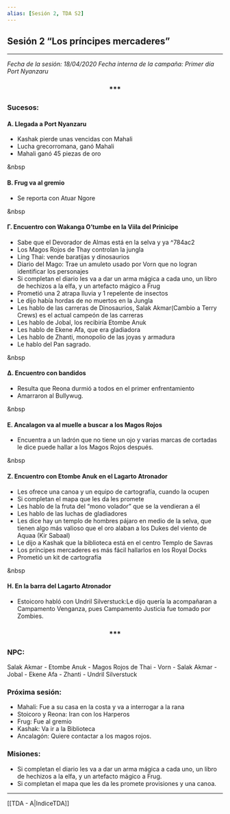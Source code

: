 ```yaml
---
alias: [Sesión 2, TDA S2]
---
```


## Sesión 2 “Los príncipes mercaderes”

---

_Fecha de la sesión: 18/04/2020
Fecha interna de la campaña: Primer día Port Nyanzaru_

<div align='center'>
<h3> *** </h3>
</div>

### Sucesos:

#### &Alpha;. Llegada a Port Nyanzaru
- Kashak pierde unas vencidas con Mahali
- Lucha grecorromana, ganó Mahali
- Mahali ganó 45 piezas de oro

&nbsp

#### &Beta;. Frug va al gremio
- Se reporta con Atuar Ngore

&nbsp

#### &Gamma;. Encuentro con Wakanga O’tumbe en la Viila del Prinicipe

- Sabe que el Devorador de Almas está en la selva y ya ^784ac2
- Los Magos Rojos de Thay controlan la jungla
- Ling Thai: vende baratijas y dinosaurios
- Diario del Mago: Trae un amuleto usado por Vorn que no logran identificar los personajes
- Si completan el diario les va a dar un arma mágica a cada uno, un libro de hechizos a la elfa, y un artefacto mágico a Frug
- Prometió una 2 atrapa lluvia y 1 repelente de insectos
- Le dijo había hordas de no muertos en la Jungla
- Les hablo de las carreras de Dinosaurios, Salak Akmar(Cambio a Terry Crews) es el actual campeón de las carreras
- Les hablo de Jobal, los recibiría Etombe Anuk
- Les hablo de Ekene Afa, que era gladiadora
- Les hablo de Zhanti, monopolio de las joyas y armadura
- Le hablo del Pan sagrado.

&nbsp

#### &Delta;. Encuentro con bandidos
- Resulta que Reona durmió a todos en el primer enfrentamiento
- Amarraron al Bullywug.

&nbsp

#### &Epsilon;. Ancalagon va al muelle a buscar a los Magos Rojos
- Encuentra a un ladrón que no tiene un ojo y varias marcas de cortadas le dice puede hallar a los Magos Rojos después.

&nbsp

#### &Zeta;. Encuentro con Etombe Anuk en el Lagarto Atronador
- Les ofrece una canoa y un equipo de cartografía, cuando la ocupen
- Si completan el mapa que les da les promete
- Les hablo de la fruta del “mono volador” que se la vendieran a él
- Les hablo de las luchas de gladiadores
- Les dice hay un templo de hombres pájaro en medio de la selva, que tienen algo más valioso que el oro alaban a los Dukes del viento de Aquaa (Kir Sabaal)
- Le dijo a Kashak que la biblioteca está en el centro Templo de Savras
- Los príncipes mercaderes es más fácil hallarlos en los Royal Docks
- Prometió un kit de cartografía

&nbsp

#### &Eta;. En la barra del Lagarto Atronador
- Estoicoro habló con Undril Silverstuck:Le dijo quería la acompañaran a Campamento Venganza, pues Campamento Justicia fue tomado por Zombies.

<div align='center'>
   <h3> *** </h3>
</div>

### NPC:
Salak Akmar - Etombe Anuk - Magos Rojos de Thai - Vorn - Salak Akmar - Jobal - Ekene Afa - Zhanti - Undril Silverstuck
 
### Próxima sesión:
- Mahali: Fue a su casa en la costa y va a interrogar a la rana  
- Stoicoro y Reona: Iran con los Harperos
- Frug: Fue al gremio
- Kashak: Va ir a la Biblioteca
- Ancalagón: Quiere contactar a los magos rojos. 
  
### Misiones:
- Si completan el diario les va a dar un arma mágica a cada uno, un libro de hechizos a la elfa, y un artefacto mágico a Frug.
- Si completan el mapa que les da les promete provisiones y una canoa.

---

[[TDA - A|IndiceTDA]]
